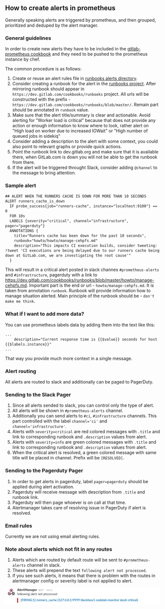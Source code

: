 ## How to create alerts in prometheus

Generally speaking alerts are triggered by prometheus, and then grouped, prioritized and deduped by the alert manager.

### General guidelines

In order to create new alerts they have to be included in the [gitlab-prometheus cookbook](https://gitlab.com/gitlab-cookbooks/gitlab-prometheus/) and they need to be pushed to the prometheus instance by chef.

The common procedure is as follows:

1. Create or reuse an alert rules file in [runbooks alerts directory](https://gitlab.com/gitlab-com/runbooks/tree/master/alerts).
1. Consider creating a runbook for the alert in the [runbooks project](https://gitlab.com/gitlab-com/runbooks). After mirroring runbook should appear in `https://dev.gitlab.com/cookbooks/runbooks` project. All urls will be constructed with the prefix - `https://dev.gitlab.com/cookbooks/runbooks/blob/master/`. Remain part should be annotated in `runbook` value.
1. Make sure that the alert title/summary is clear and actionable. Avoid alerting for "Worker load is critical" because that does not provide any action or enough information to know where to look, rather alert on "High load on worker due to increased IOWait" or "High number of queued jobs in sidekiq"
1. Consider adding a description to the alert with some context, you could also point to relevant graphs or provide quick actions.
1. Point the runbook link to dev.gitlab.org and make sure that it is available there, when GitLab.com is down you will not be able to get the runbook from there.
1. If the alert will be triggered throught Slack, consider adding `@channel` to the message to bring attention.

### Sample alert

```
## ALERT WHEN THE RUNNERS CACHE IS DOWN FOR MORE THAN 10 SECONDS
ALERT runners_cache_is_down
  IF probe_success{job="runners-cache", instance="localhost:9100"} == 0
  FOR 10s
  LABELS {severity="critical", channel="infrastructure", pager="pagerduty"}
  ANNOTATIONS {
    title="Runners cache has been down for the past 10 seconds",
    runbook="howto/howto/manage-cehpfs.md"
    description="This impacts CI execution builds, consider tweeting: !tweet 'CI executions are being delayed due to our runners cache being down at GitLab.com, we are investigating the root cause'"
  }
```

This will result in a critical alert posted in slack channes `#prometheus-alerts` and `#infrastructure`, pagerduty with a link to https://dev.gitlab.com/cookbooks/runbooks/blob/master/howto/manage-cehpfs.md. Important part is the end or url - `howto/manage-cehpfs.md`. It is taken from annotation `runbook`. Runbook will provide information how to manage situation alerted. Main principle of the runbook should be - `don't make me think`.

### What if I want to add more data?

You can use prometheus labels data by adding them into the text like this:

```
...
    description="Current response time is {{$value}} seconds for host {{$labels.instance}}"
...
```

That way you provide much more context in a single message.

### Alert routing

All alerts are routed to slack and additionally can be paged to PagerDuty.

### Sending to the Slack Pager

1. Since all alerts sended to slack, you can control only the type of alert.
1. All alerts will be shown in `#prometheus-alerts` channel.
1. Additionally you can send alerts to `#ci`, `#infrastructure` channels. This part controlled with the label `channel='ci'` and `channel='infrastructure'`.
1. Alerts with `severity=critical` are red colored messages with `.title` and link to corresponding runbook and `.description` values from alert.
1. Alerts with `severity=info` are green colored messages with `.title` and link to corresponding runbook and `.description` values from alert.
1. When the critical alert is resolved, a green colored message with same title will be placed in channel. Prefix will be `[RESOLVED]`.

### Sending to the Pagerduty Pager

1. In order to get alerts in pagerduty, label `pager=pagerduty` should be applied during alert activation.
1. Pagerduty will receive message with description from `.title` and runbook link.
1. Pagerduty will then page whoever is on call at that time.
1. Alertmanager takes care of resolving issue in PagerDuty if alert is resolved.

### Email rules

Currently we are not using email alerting rules.

### Note about alerts which not fit in any routes

1. Alerts which are routed by default route will be sent to `#prometheus-alerts` channel in slack.
1. These alerts will prepend the text `following alert not processed`.
1. If you see such alerts, it means that there is problem with the routes in alertmanager config or severity label is not applied to alert.

![Unknown alert](../img/default_routed_alert.png)
